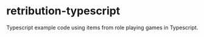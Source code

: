 retribution-typescript
======================
Typescript example code using items from role playing games in Typescript.
